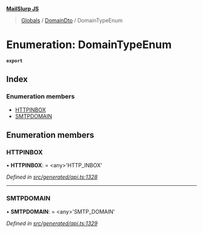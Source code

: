 **[MailSlurp JS](../README.md)**

> [Globals](../README.md) / [DomainDto](../modules/domaindto.md) / DomainTypeEnum

# Enumeration: DomainTypeEnum

**`export`** 

## Index

### Enumeration members

* [HTTPINBOX](domaindto.domaintypeenum.md#httpinbox)
* [SMTPDOMAIN](domaindto.domaintypeenum.md#smtpdomain)

## Enumeration members

### HTTPINBOX

•  **HTTPINBOX**:  = \<any>'HTTP\_INBOX'

*Defined in [src/generated/api.ts:1328](https://github.com/mailslurp/mailslurp-client/blob/6b679b8/src/generated/api.ts#L1328)*

___

### SMTPDOMAIN

•  **SMTPDOMAIN**:  = \<any>'SMTP\_DOMAIN'

*Defined in [src/generated/api.ts:1329](https://github.com/mailslurp/mailslurp-client/blob/6b679b8/src/generated/api.ts#L1329)*
